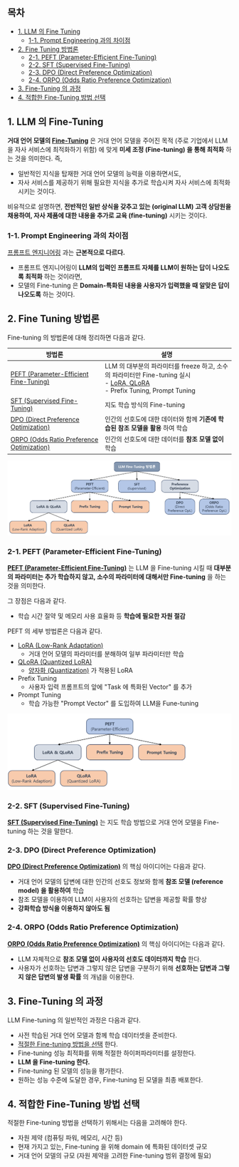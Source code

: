 ## 목차

* [1. LLM 의 Fine Tuning](#1-llm-의-fine-tuning)
  * [1-1. Prompt Engineering 과의 차이점](#1-1-prompt-engineering-과의-차이점) 
* [2. Fine Tuning 방법론](#2-fine-tuning-방법론)
  * [2-1. PEFT (Parameter-Efficient Fine-Tuning)](#2-1-peft-parameter-efficient-fine-tuning) 
  * [2-2. SFT (Supervised Fine-Tuning)](#2-2-sft-supervised-fine-tuning)
  * [2-3. DPO (Direct Preference Optimization)](#2-3-dpo-direct-preference-optimization)
  * [2-4. ORPO (Odds Ratio Preference Optimization)](#2-4-orpo-odds-ratio-preference-optimization)
* [3. Fine-Tuning 의 과정](#3-fine-tuning-의-과정)
* [4. 적합한 Fine-Tuning 방법 선택](#4-적합한-fine-tuning-방법-선택)

## 1. LLM 의 Fine-Tuning

**거대 언어 모델의 [Fine-Tuning](../Deep%20Learning%20Basics/딥러닝_기초_Transfer_Learning.md#3-2-미세-조정-fine-tuning)** 은 거대 언어 모델을 주어진 목적 (주로 기업에서 LLM 을 자사 서비스에 최적화하기 위함) 에 맞게 **미세 조정 (Fine-tuning) 을 통해 최적화** 하는 것을 의미한다. 즉,

* 일반적인 지식을 탑재한 거대 언어 모델의 능력을 이용하면서도,
* 자사 서비스를 제공하기 위해 필요한 지식을 추가로 학습시켜 자사 서비스에 최적화시키는 것이다.

비유적으로 설명하면, **전반적인 일반 상식을 갖추고 있는 (original LLM) 고객 상담원을 채용하여, 자사 제품에 대한 내용을 추가로 교육 (fine-tuning)** 시키는 것이다. 

### 1-1. Prompt Engineering 과의 차이점

[프롬프트 엔지니어링](LLM_기초_Prompt_Engineering.md) 과는 **근본적으로 다르다.**

* 프롬프트 엔지니어링이 **LLM의 입력인 프롬프트 자체를 LLM이 원하는 답이 나오도록 최적화** 하는 것이라면,
* 모델의 Fine-tuning 은 **Domain-특화된 내용을 사용자가 입력했을 때 알맞은 답이 나오도록** 하는 것이다.

## 2. Fine Tuning 방법론

Fine-tuning 의 방법론에 대해 정리하면 다음과 같다.

| 방법론                                                                                                                   | 설명                                                                                                                                          |
|-----------------------------------------------------------------------------------------------------------------------|---------------------------------------------------------------------------------------------------------------------------------------------|
| [PEFT (Parameter-Efficient Fine-Tuning)](LLM_기초_Fine_Tuning_PEFT)                                                     | LLM 의 대부분의 파라미터를 freeze 하고, 소수의 파라미터만 Fine-tuning 실시<br>- [LoRA, QLoRA](LLM_기초_Fine_Tuning_LoRA_QLoRA.md)<br>- Prefix Tuning, Prompt Tuning |
| [SFT (Supervised Fine-Tuning)](LLM_기초_Fine_Tuning_SFT)                                                                | 지도 학습 방식의 Fine-tuning                                                                                                                       |
| [DPO (Direct Preference Optimization)](LLM_기초_Fine_Tuning_DPO_ORPO.md#2-dpo-direct-preference-optimization)           | 인간의 선호도에 대한 데이터와 함께 **기존에 학습된 참조 모델을 활용** 하여 학습                                                                                             |
| [ORPO (Odds Ratio Preference Optimization)](LLM_기초_Fine_Tuning_DPO_ORPO.md#3-orpo-odds-ratio-preference-optimization) | 인간의 선호도에 대한 데이터를 **참조 모델 없이** 학습                                                                                                            |

![image](images/Fine_Tuning_1.PNG)

### 2-1. PEFT (Parameter-Efficient Fine-Tuning)

**[PEFT (Parameter-Efficient Fine-Tuning)](LLM_기초_Fine_Tuning_PEFT)** 는 LLM 을 Fine-tuning 시킬 때 **대부분의 파라미터는 추가 학습하지 않고, 소수의 파라미터에 대해서만 Fine-tuning** 을 하는 것을 의미한다.

그 장점은 다음과 같다.

* 학습 시간 절약 및 메모리 사용 효율화 등 **학습에 필요한 자원 절감**

PEFT 의 세부 방법론은 다음과 같다.

* [LoRA (Low-Rank Adaptation)](LLM_기초_Fine_Tuning_LoRA_QLoRA.md#2-lora-low-rank-adaptation)
  * 거대 언어 모델의 파라미터를 분해하여 일부 파라미터만 학습 
* [QLoRA (Quantized LoRA)](LLM_기초_Fine_Tuning_LoRA_QLoRA.md#3-qlora-quantized-lora)
  * [양자화 (Quantization)](LLM_기초_Quantization.md) 가 적용된 LoRA
* Prefix Tuning
  * 사용자 입력 프롬프트의 앞에 "Task 에 특화된 Vector" 를 추가
* Prompt Tuning
  * 학습 가능한 "Prompt Vector" 를 도입하여 LLM을 Fune-tuning 

![image](images/Fine_Tuning_2.PNG)

### 2-2. SFT (Supervised Fine-Tuning)

**[SFT (Supervised Fine-Tuning)](LLM_기초_Fine_Tuning_SFT.md)** 는 지도 학습 방법으로 거대 언어 모델을 Fine-tuning 하는 것을 말한다.

### 2-3. DPO (Direct Preference Optimization)

**[DPO (Direct Preference Optimization)](LLM_기초_Fine_Tuning_DPO_ORPO.md#2-dpo-direct-preference-optimization)** 의 핵심 아이디어는 다음과 같다.

* 거대 언어 모델의 답변에 대한 인간의 선호도 정보와 함께 **참조 모델 (reference model) 을 활용하여** 학습
* 참조 모델을 이용하여 LLM이 사용자의 선호하는 답변을 제공할 확률 향상
* **강화학습 방식을 이용하지 않아도 됨**

### 2-4. ORPO (Odds Ratio Preference Optimization)

**[ORPO (Odds Ratio Preference Optimization)](LLM_기초_Fine_Tuning_DPO_ORPO.md#3-orpo-odds-ratio-preference-optimization)** 의 핵심 아이디어는 다음과 같다.

* LLM 자체적으로 **참조 모델 없이 사용자의 선호도 데이터까지 학습** 한다.
* 사용자가 선호하는 답변과 그렇지 않은 답변을 구분하기 위해 **선호하는 답변과 그렇지 않은 답변의 발생 확률** 의 개념을 이용한다.

## 3. Fine-Tuning 의 과정

LLM Fine-tuning 의 일반적인 과정은 다음과 같다.

* 사전 학습된 거대 언어 모델과 함께 학습 데이터셋을 준비한다.
* [적절한 Fine-tuning 방법을 선택](#4-적합한-fine-tuning-방법-선택) 한다.
* Fine-tuning 성능 최적화를 위해 적절한 하이퍼파라미터를 설정한다.
* **LLM 을 Fine-tuning 한다.**
* Fine-tuning 된 모델의 성능을 평가한다.
* 원하는 성능 수준에 도달한 경우, Fine-tuning 된 모델을 최종 배포한다.

## 4. 적합한 Fine-Tuning 방법 선택

적절한 Fine-tuning 방법을 선택하기 위해서는 다음을 고려해야 한다.

* 자원 제약 (컴퓨팅 파워, 메모리, 시간 등)
* 현재 가지고 있는, Fine-tuning 을 위해 domain 에 특화된 데이터셋 규모
* 거대 언어 모델의 규모 (자원 제약을 고려한 Fine-tuning 범위 결정에 필요)
